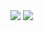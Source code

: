 <img src="https://capsule-render.vercel.app/api?type=waving&color=FFEDC9&height=100&section=header&text=RESERVATION&fontSize=80" />
<img src="https://capsule-render.vercel.app/api?type=waving&color=FFEDC9&height=100&section=footer" />

